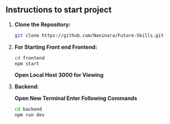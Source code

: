 ## Instructions to start project

1. **Clone the Repository:**

   ```bash
   git clone https://github.com/Naninara/Future-Skills.git

   ```

2. **For Starting Front end Frontend:**

   ```bash
   cd frontend
   npm start
   ```

   **Open Local Host 3000 for Viewing**

3. **Backend:**

   **Open New Terminal Enter Following Commands**

   ```bash
   cd backend
   npm run dev
   ```
